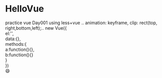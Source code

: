 # HelloVue
practice vue
Day001
using less+vue  ..
animation: keyframe, clip: rect(top, right,bottom,left);..
new Vue({  
  el:'',  
  data:{},  
  methods:{  
    a:function(){},  
    b:function(){}  
  }  
})  
😄  
